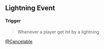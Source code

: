 ## Lightning Event


#### Trigger
> Whenever a player get hit by a lightning

[@Cancelable](https://github.com/PewDizinho/CustomNPCPlus-Script-Documentation/blob/main/Events/CancelableEvent.md)

<br>



